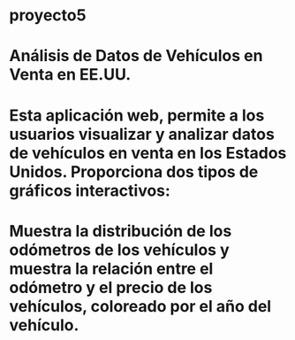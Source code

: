 # proyecto5
# Análisis de Datos de Vehículos en Venta en EE.UU.

# Esta aplicación web,  permite a los usuarios visualizar y analizar datos de vehículos en venta en los Estados Unidos. Proporciona dos tipos de gráficos interactivos:

# Muestra la distribución de los odómetros de los vehículos y muestra la relación entre el odómetro y el precio de los vehículos, coloreado por el año del vehículo.
